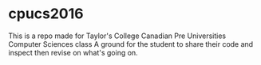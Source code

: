 # cpucs2016
This is a repo made for Taylor's College Canadian Pre Universities Computer Sciences class
A ground for the student to share their code and inspect then revise on what's going on.
